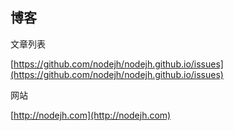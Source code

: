 ## 博客

文章列表

[https://github.com/nodejh/nodejh.github.io/issues](https://github.com/nodejh/nodejh.github.io/issues)

网站

[http://nodejh.com](http://nodejh.com)
